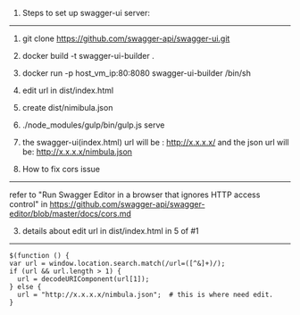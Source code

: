 1. Steps to set up swagger-ui server:
-------------------------------------

1. git clone https://github.com/swagger-api/swagger-ui.git
2. docker build -t swagger-ui-builder .
3. docker run -p host_vm_ip:80:8080 swagger-ui-builder /bin/sh
4. edit url in dist/index.html
5. create dist/nimibula.json
6. ./node_modules/gulp/bin/gulp.js serve
7. the swagger-ui(index.html) url will be : http://x.x.x.x/ and 
the json url will be: http://x.x.x.x/nimbula.json

2. How to fix cors issue
------------------------

refer to "Run Swagger Editor in a browser that ignores HTTP access control" in 
https://github.com/swagger-api/swagger-editor/blob/master/docs/cors.md


3. details about edit url in dist/index.html in 5 of #1
-----------------------------------------------

    $(function () {
    var url = window.location.search.match(/url=([^&]+)/);
    if (url && url.length > 1) {
      url = decodeURIComponent(url[1]);
    } else {
      url = "http://x.x.x.x/nimbula.json";  # this is where need edit.
    }
